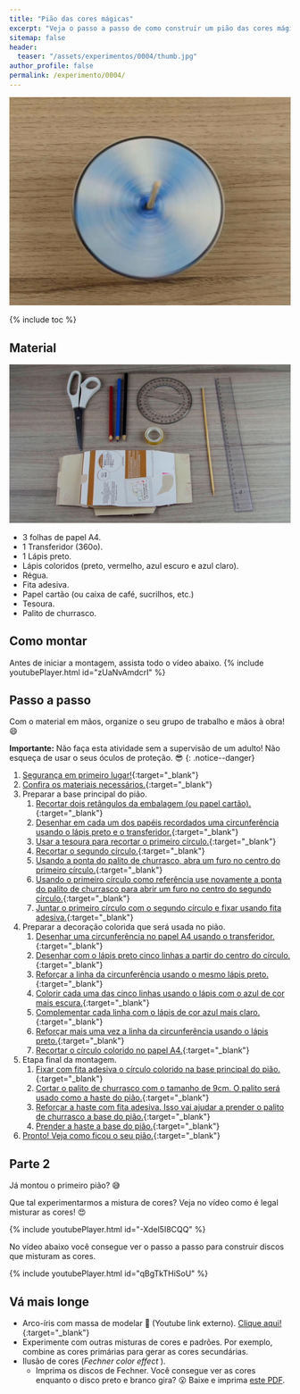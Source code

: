 ```yaml
---
title: "Pião das cores mágicas"
excerpt: "Veja o passo a passo de como construir um pião das cores mágicas."
sitemap: false
header: 
  teaser: "/assets/experimentos/0004/thumb.jpg" 
author_profile: false
permalink: /experimento/0004/
---
```

![Spinner LED](/assets/experimentos/0004/thumb.jpg)

{% include toc %}

## Material
![Materiais para a construção do pião](/assets/experimentos/0004/materiais.jpg)
* 3 folhas de papel A4.
* 1 Transferidor (360o).
* 1 Lápis preto.
* Lápis coloridos (preto, vermelho, azul escuro e azul claro).
* Régua.
* Fita adesiva.
* Papel cartão (ou caixa de café, sucrilhos, etc.)
* Tesoura.
* Palito de churrasco.

## Como montar
Antes de iniciar a montagem, assista todo o vídeo abaixo.
{% include youtubePlayer.html id="zUaNvAmdcrI" %}

## Passo a passo
Com o material em mãos, organize o seu grupo de trabalho e mãos à obra! :smile:

**Importante:** Não faça esta atividade sem a supervisão de um adulto! Não esqueça de usar o seus óculos de proteção. :sunglasses:
{: .notice--danger}

1. [Segurança em primeiro lugar!](https://youtu.be/ne-J-8e3ZpE){:target="_blank"}
1. [Confira os materiais necessários.](https://youtu.be/ne-J-8e3ZpE?t=4s){:target="_blank"}
1. Preparar a base principal do pião. 
   1. [Recortar dois retângulos da embalagem (ou papel cartão).](https://youtu.be/ne-J-8e3ZpE?t=49s){:target="_blank"}
   1. [Desenhar em cada um dos papéis recordados uma circunferência usando o lápis preto e o transferidor.](https://youtu.be/ne-J-8e3ZpE?t=1m21s){:target="_blank"}
   1. [Usar a tesoura para recortar o primeiro círculo.](https://youtu.be/ne-J-8e3ZpE?t=2m12s){:target="_blank"}
   1. [Recortar o segundo círculo.](https://youtu.be/ne-J-8e3ZpE?t=2m41s){:target="_blank"}
   1. [Usando a ponta do palito de churrasco, abra um furo no centro do primeiro círculo.](https://youtu.be/ne-J-8e3ZpE?t=3m07s){:target="_blank"}
   1. [Usando o primeiro círculo como referência use novamente a ponta do palito de churrasco para abrir um furo no centro do segundo círculo.](https://youtu.be/ne-J-8e3ZpE?t=3m40s){:target="_blank"}
   1. [Juntar o primeiro círculo com o segundo círculo e fixar usando fita adesiva.](https://youtu.be/ne-J-8e3ZpE?t=4m20s){:target="_blank"}
1. Preparar a decoração colorida que será usada no pião.
   1. [Desenhar uma circunferência no papel A4 usando o transferidor.](https://youtu.be/ne-J-8e3ZpE?t=4m58s){:target="_blank"}
   1. [Desenhar com o lápis preto cinco linhas a partir do centro do círculo.](https://youtu.be/ne-J-8e3ZpE?t=5m17s){:target="_blank"}
   1. [Reforçar a linha da circunferência usando o mesmo lápis preto.](https://youtu.be/ne-J-8e3ZpE?t=5m40s){:target="_blank"}
   1. [Colorir cada uma das cinco linhas usando o lápis com o azul de cor mais escura.](https://youtu.be/ne-J-8e3ZpE?t=5m55s){:target="_blank"}
   1. [Complementar cada linha com o lápis de cor azul mais claro.](https://youtu.be/ne-J-8e3ZpE?t=6m46s){:target="_blank"}
   1. [Reforçar mais uma vez a linha da circunferência usando o lápis preto.](https://youtu.be/ne-J-8e3ZpE?t=7m27s){:target="_blank"}
   1. [Recortar o círculo colorido no papel A4.](https://youtu.be/ne-J-8e3ZpE?t=7m48s){:target="_blank"}
1. Etapa final da montagem.
   1. [Fixar com fita adesiva o círculo colorido na base principal do pião.](https://youtu.be/ne-J-8e3ZpE?t=8m15s){:target="_blank"}
   1. [Cortar o palito de churrasco com o tamanho de 9cm. O palito será usado como a haste do pião.](https://youtu.be/ne-J-8e3ZpE?t=9m03s){:target="_blank"}
   1. [Reforçar a haste com fita adesiva. Isso vai ajudar a prender o palito de churrasco a base do pião.](https://youtu.be/ne-J-8e3ZpE?t=10m09s){:target="_blank"}
   1. [Prender a haste a base do pião.](https://youtu.be/ne-J-8e3ZpE?t=10m38s){:target="_blank"}
1. [Pronto! Veja como ficou o seu pião.](https://youtu.be/ne-J-8e3ZpE?t=10m50s){:target="_blank"}

## Parte 2
Já montou o primeiro pião? :sweat_smile:

Que tal experimentarmos a mistura de cores? Veja no vídeo como é legal misturar as cores! :heart_eyes:

{% include youtubePlayer.html id="-Xdel5I8CQQ" %}
<br>

No vídeo abaixo você consegue ver o passo a passo para construir discos que misturam as cores.

{% include youtubePlayer.html id="qBgTkTHiSoU" %}

## Vá mais longe
* Arco-íris com massa de modelar :link: (Youtube link externo). [Clique aqui!](https://youtu.be/GAfqaJ7xdRw){:target="_blank"}
* Experimente com outras misturas de cores e padrões. Por exemplo, combine as cores primárias para gerar as cores secundárias.
* Ilusão de cores (*Fechner color effect* ). 
  * Imprima os discos de Fechner. Você consegue ver as cores enquanto o disco preto e branco gira? :open_mouth: Baixe e imprima [este PDF](/assets/experimentos/0004/Fechner.pdf).




